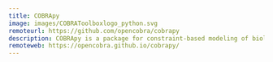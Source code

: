 ```yaml
---
title: COBRApy
image: images/COBRAToolboxlogo_python.svg
remoteurl: https://github.com/opencobra/cobrapy
description: COBRApy is a package for constraint-based modeling of biological networks written in Python.
remoteweb: https://opencobra.github.io/cobrapy/
---
```

